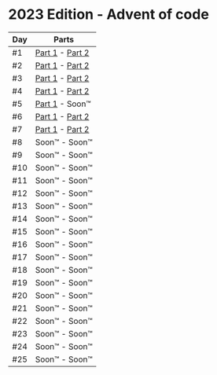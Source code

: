 # 2023 Edition - Advent of code

Day | Parts
--- | -------------------------------------------------------------------
#1  | [Part 1](day-01/part-1/index.js) - [Part 2](day-01/part-2/index.js)
#2  | [Part 1](day-02/part-1/index.js) - [Part 2](day-02/part-2/index.js)
#3  | [Part 1](day-03/part-1/index.js) - [Part 2](day-03/part-2/index.js)
#4  | [Part 1](day-04/part-1/index.js) - [Part 2](day-04/part-2/index.js)
#5  | [Part 1](day-05/part-1/index.js) - Soon™
#6  | [Part 1](day-06/part-1/index.js) - [Part 2](day-06/part-2/index.js)
#7  | [Part 1](day-07/part-1/index.js) - [Part 2](day-07/part-2/index.js)
#8  | Soon™                            - Soon™
#9  | Soon™                            - Soon™
#10 | Soon™                            - Soon™
#11 | Soon™                            - Soon™
#12 | Soon™                            - Soon™
#13 | Soon™                            - Soon™
#14 | Soon™                            - Soon™
#15 | Soon™                            - Soon™
#16 | Soon™                            - Soon™
#17 | Soon™                            - Soon™
#18 | Soon™                            - Soon™
#19 | Soon™                            - Soon™
#20 | Soon™                            - Soon™
#21 | Soon™                            - Soon™
#22 | Soon™                            - Soon™
#23 | Soon™                            - Soon™
#24 | Soon™                            - Soon™
#25 | Soon™                            - Soon™